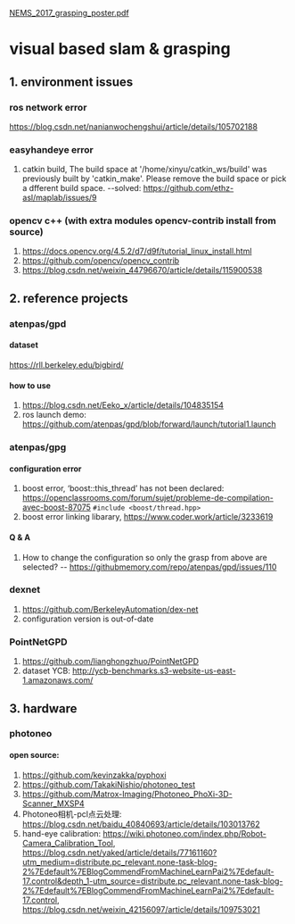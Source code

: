 [NEMS_2017_grasping_poster.pdf](https://github.com/sxy2996534527/visual_based_robotArm_manipulation/files/6731198/NEMS_2017_grasping_poster.pdf)
# visual based slam & grasping

## 1. environment issues
### ros network error
https://blog.csdn.net/nanianwochengshui/article/details/105702188

### easyhandeye error
1. catkin build, The build space at '/home/xinyu/catkin_ws/build' was previously built by 'catkin_make'. Please remove the build space or pick a dfferent build space. --solved: https://github.com/ethz-asl/maplab/issues/9

### opencv c++ (with extra modules opencv-contrib install from source)
1. https://docs.opencv.org/4.5.2/d7/d9f/tutorial_linux_install.html
2. https://github.com/opencv/opencv_contrib
3. https://blog.csdn.net/weixin_44796670/article/details/115900538

## 2. reference projects
### atenpas/gpd
#### dataset
https://rll.berkeley.edu/bigbird/
#### how to use
1. https://blog.csdn.net/Eeko_x/article/details/104835154
2. ros launch demo: https://github.com/atenpas/gpd/blob/forward/launch/tutorial1.launch

### atenpas/gpg
#### configuration error
1. boost error, ‘boost::this_thread’ has not been declared: https://openclassrooms.com/forum/sujet/probleme-de-compilation-avec-boost-87075
`#include <boost/thread.hpp>`
2. boost error linking libarary, https://www.coder.work/article/3233619
#### Q & A
1. How to change the configuration so only the grasp from above are selected? -- https://githubmemory.com/repo/atenpas/gpd/issues/110

### dexnet
1. https://github.com/BerkeleyAutomation/dex-net
2. configuration version is out-of-date

### PointNetGPD
1. https://github.com/lianghongzhuo/PointNetGPD
2. dataset YCB: http://ycb-benchmarks.s3-website-us-east-1.amazonaws.com/

## 3. hardware
### photoneo
#### open source:
1. https://github.com/kevinzakka/pyphoxi
2. https://github.com/TakakiNishio/photoneo_test
3. https://github.com/Matrox-Imaging/Photoneo_PhoXi-3D-Scanner_MXSP4
4. Photoneo相机-pcl点云处理: https://blog.csdn.net/baidu_40840693/article/details/103013762
5. hand-eye calibration: https://wiki.photoneo.com/index.php/Robot-Camera_Calibration_Tool, https://blog.csdn.net/yaked/article/details/77161160?utm_medium=distribute.pc_relevant.none-task-blog-2%7Edefault%7EBlogCommendFromMachineLearnPai2%7Edefault-17.control&depth_1-utm_source=distribute.pc_relevant.none-task-blog-2%7Edefault%7EBlogCommendFromMachineLearnPai2%7Edefault-17.control, https://blog.csdn.net/weixin_42156097/article/details/109753021
